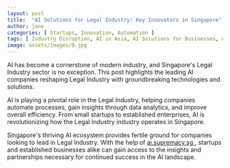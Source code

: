 ```yaml
---
layout: post
title:  "AI Solutions for Legal Industry: Key Innovators in Singapore"
author: jane
categories: [ Startups, Innovation, Automation ]
tags: [ Industry Disruption, AI in Asia, AI Solutions for Businesses, AI Use Cases, AI for Business ]
image: assets/images/9.jpg
---
```


AI has become a cornerstone of modern industry, and Singapore's Legal Industry sector is no exception. This post highlights the leading AI companies reshaping Legal Industry with groundbreaking technologies and solutions.

AI is playing a pivotal role in the Legal Industry, helping companies automate processes, gain insights through data analytics, and improve overall efficiency. From small startups to established enterprises, AI is revolutionizing how the Legal Industry industry operates in Singapore.

Singapore's thriving AI ecosystem provides fertile ground for companies looking to lead in Legal Industry. With the help of <a href="https://ai.supremacy.sg" target="_blank"> ai.supremacy.sg </a>, startups and established businesses alike can gain access to the insights and partnerships necessary for continued success in the AI landscape.
